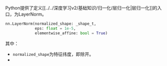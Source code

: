 Python提供了定义[[../../深度学习v2/基础知识/归一化/层归一化|层归一化]]的入口，为LayerNorm。
```python
nn.LayerNorm(normalized_shape: _shape_t, 
			 eps: float = 1e-5, 
			 elementwise_affine: bool = True)
```
其中：
- `normalized_shape`为特征纬度，即除开。
- 